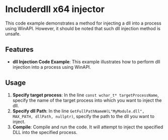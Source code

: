 # Includerdll x64 injector

This code example demonstrates a method for injecting a dll into a process using WinAPI. However, it should be noted that such dll injection method is unsafe.

## Features
- **dll Injection Code Example**: This example illustrates how to perform dll injection into a process using WinAPI.

## Usage
1. **Specify target process**: In the line `const wchar_t* targetProcessName`, specify the name of the target process into which you want to inject the dll.
2. **Specify dll Path**: In the line `GetFullPathNameW(L"MyModule.dll", MAX_PATH, dllPath, nullptr)`, specify the path to the dll you want to inject.
3. **Compile**: Compile and run the code. It will attempt to inject the specified DLL into the specified process.
